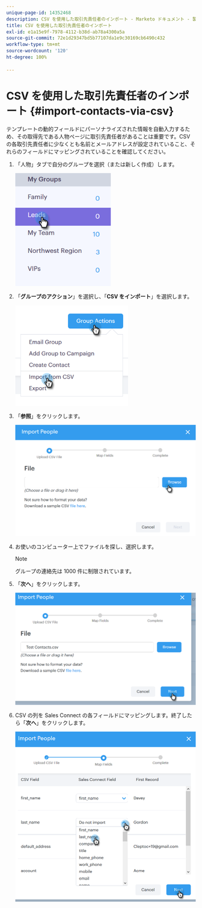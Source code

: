 ```yaml
---
unique-page-id: 14352468
description: CSV を使用した取引先責任者のインポート - Marketo ドキュメント - 製品ドキュメント
title: CSV を使用した取引先責任者のインポート
exl-id: e1a15e9f-7978-4112-b38d-ab78a4300a5a
source-git-commit: 72e1d29347bd5b77107da1e9c30169cb6490c432
workflow-type: tm+mt
source-wordcount: '120'
ht-degree: 100%

---
```


# CSV を使用した取引先責任者のインポート {#import-contacts-via-csv}

テンプレートの動的フィールドにパーソナライズされた情報を自動入力するため、その取得先である人物ページに取引先責任者があることは重要です。CSV の各取引先責任者に少なくとも名前とメールアドレスが設定されていること、それらのフィールドにマッピングされていることを確認してください。

1. 「人物」タブで自分のグループを選択（または新しく作成）します。

   ![](assets/one.png)

1. 「**グループのアクション**」を選択し、「**CSV をインポート**」を選択します。

   ![](assets/two.png)

1. 「**参照**」をクリックします。

   ![](assets/three.png)

1. お使いのコンピューター上でファイルを探し、選択します。

   >[!NOTE]
   >
   >グループの連絡先は 1000 件に制限されています。

1. 「**次へ**」をクリックします。

   ![](assets/four.png)

1. CSV の列を Sales Connect の各フィールドにマッピングします。終了したら「**次へ**」をクリックします。

   ![](assets/five.png)
